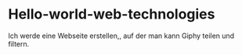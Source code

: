 # Hello-world-web-technologies
Ich werde eine Webseite erstellen,, auf der man kann Giphy teilen und filtern.

